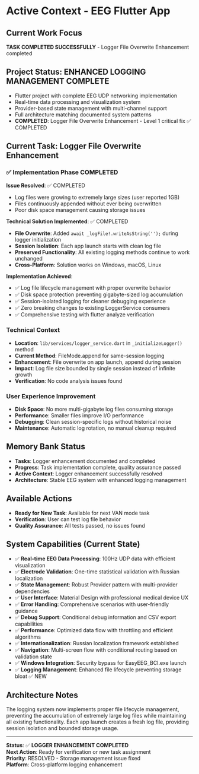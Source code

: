 ﻿# Active Context - EEG Flutter App

## Current Work Focus
**TASK COMPLETED SUCCESSFULLY** - Logger File Overwrite Enhancement completed

## Project Status: ENHANCED LOGGING MANAGEMENT COMPLETE
- Flutter project with complete EEG UDP networking implementation
- Real-time data processing and visualization system
- Provider-based state management with multi-channel support
- Full architecture matching documented system patterns
- **COMPLETED**: Logger File Overwrite Enhancement - Level 1 critical fix ✅ COMPLETED

## Current Task: Logger File Overwrite Enhancement

### ✅ Implementation Phase COMPLETED

**Issue Resolved**: ✅ COMPLETED
- Log files were growing to extremely large sizes (user reported 1GB)
- Files continuously appended without ever being overwritten
- Poor disk space management causing storage issues

**Technical Solution Implemented**: ✅ COMPLETED
- **File Overwrite**: Added `await _logFile!.writeAsString('');` during logger initialization
- **Session Isolation**: Each app launch starts with clean log file
- **Preserved Functionality**: All existing logging methods continue to work unchanged
- **Cross-Platform**: Solution works on Windows, macOS, Linux

**Implementation Achieved**:
- ✅ Log file lifecycle management with proper overwrite behavior
- ✅ Disk space protection preventing gigabyte-sized log accumulation
- ✅ Session-isolated logging for cleaner debugging experience
- ✅ Zero breaking changes to existing LoggerService consumers
- ✅ Comprehensive testing with flutter analyze verification

### Technical Context
- **Location**: `lib/services/logger_service.dart` in `_initializeLogger()` method
- **Current Method**: FileMode.append for same-session logging
- **Enhancement**: File overwrite on app launch, append during session
- **Impact**: Log file size bounded by single session instead of infinite growth
- **Verification**: No code analysis issues found

### User Experience Improvement
- **Disk Space**: No more multi-gigabyte log files consuming storage
- **Performance**: Smaller files improve I/O performance
- **Debugging**: Clean session-specific logs without historical noise
- **Maintenance**: Automatic log rotation, no manual cleanup required

## Memory Bank Status
- **Tasks**: Logger enhancement documented and completed
- **Progress**: Task implementation complete, quality assurance passed
- **Active Context**: Logger enhancement successfully resolved
- **Architecture**: Stable EEG system with enhanced logging management

## Available Actions
- **Ready for New Task**: Available for next VAN mode task
- **Verification**: User can test log file behavior
- **Quality Assurance**: All tests passed, no issues found

## System Capabilities (Current State)
- ✅ **Real-time EEG Data Processing**: 100Hz UDP data with efficient visualization
- ✅ **Electrode Validation**: One-time statistical validation with Russian localization  
- ✅ **State Management**: Robust Provider pattern with multi-provider dependencies
- ✅ **User Interface**: Material Design with professional medical device UX
- ✅ **Error Handling**: Comprehensive scenarios with user-friendly guidance
- ✅ **Debug Support**: Conditional debug information and CSV export capabilities
- ✅ **Performance**: Optimized data flow with throttling and efficient algorithms
- ✅ **Internationalization**: Russian localization framework established
- ✅ **Navigation**: Multi-screen flow with conditional routing based on validation state
- ✅ **Windows Integration**: Security bypass for EasyEEG_BCI.exe launch
- ✅ **Logging Management**: Enhanced file lifecycle preventing storage bloat ✅ NEW

## Architecture Notes
The logging system now implements proper file lifecycle management, preventing the accumulation of extremely large log files while maintaining all existing functionality. Each app launch creates a fresh log file, providing session isolation and bounded storage usage.

---

**Status**: ✅ **LOGGER ENHANCEMENT COMPLETED**  
**Next Action**: Ready for verification or new task assignment  
**Priority**: RESOLVED - Storage management issue fixed  
**Platform**: Cross-platform logging enhancement


